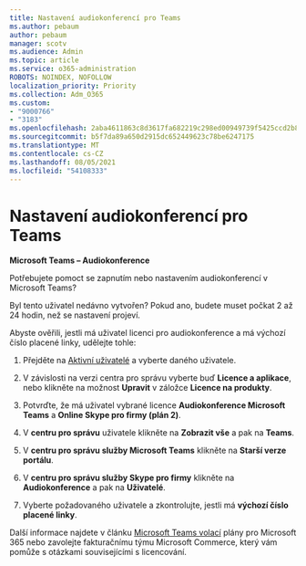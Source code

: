 ```yaml
---
title: Nastavení audiokonferencí pro Teams
ms.author: pebaum
author: pebaum
manager: scotv
ms.audience: Admin
ms.topic: article
ms.service: o365-administration
ROBOTS: NOINDEX, NOFOLLOW
localization_priority: Priority
ms.collection: Adm_O365
ms.custom:
- "9000766"
- "3183"
ms.openlocfilehash: 2aba4611863c8d3617fa682219c298ed00949739f5425ccd2b8f6bba18b28a1a
ms.sourcegitcommit: b5f7da89a650d2915dc652449623c78be6247175
ms.translationtype: MT
ms.contentlocale: cs-CZ
ms.lasthandoff: 08/05/2021
ms.locfileid: "54108333"
---
```

# <a name="setup-audio-conferencing-for-teams"></a>Nastavení audiokonferencí pro Teams

**Microsoft Teams – Audiokonference**

Potřebujete pomoct se zapnutím nebo nastavením audiokonferencí v Microsoft Teams?

Byl tento uživatel nedávno vytvořen?  Pokud ano, budete muset počkat 2 až 24 hodin, než se nastavení projeví.

Abyste ověřili, jestli má uživatel licenci pro audiokonference a má výchozí číslo placené linky, udělejte tohle:

1. Přejděte na [Aktivní uživatelé](https://admin.microsoft.com/Adminportal/Home?source=applauncher#/users) a vyberte daného uživatele.

2. V závislosti na verzi centra pro správu vyberte buď **Licence a aplikace**, nebo klikněte na možnost **Upravit** v záložce **Licence na produkty**.

3. Potvrďte, že má uživatel vybrané licence **Audiokonference Microsoft Teams** a **Online Skype pro firmy (plán 2)**.

4. V **centru pro správu** uživatele klikněte na **Zobrazit vše** a pak na **Teams**.

5. V **centru pro správu služby Microsoft Teams** klikněte na **Starší verze portálu**.

6. V **centru pro správu služby Skype pro firmy** klikněte na **Audiokonference** a pak na **Uživatelé**.

7. Vyberte požadovaného uživatele a zkontrolujte, jestli má **výchozí číslo placené linky**.

Další informace najdete v článku [Microsoft Teams volací](https://docs.microsoft.com/microsoftteams/calling-plans-for-office-365) plány pro Microsoft 365 nebo zavolejte fakturačnímu týmu Microsoft Commerce, který vám pomůže s otázkami souvisejícími s licencování.